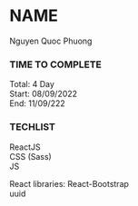 # NAME

Nguyen Quoc Phuong
### TIME TO COMPLETE
Total: 4 Day\
Start: 08/09/2022\
End: 11/09/222

### TECHLIST

ReactJS\
CSS (Sass)\
JS 

React libraries:
React-Bootstrap\
uuid
